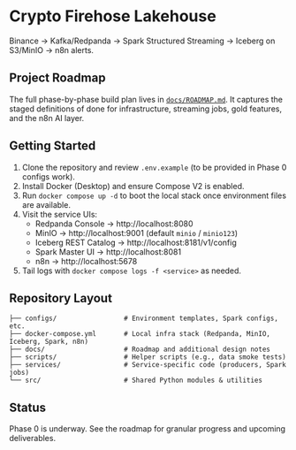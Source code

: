 # Crypto Firehose Lakehouse

Binance → Kafka/Redpanda → Spark Structured Streaming → Iceberg on S3/MinIO → n8n alerts.

## Project Roadmap

The full phase-by-phase build plan lives in [`docs/ROADMAP.md`](docs/ROADMAP.md). It captures the staged definitions of done for infrastructure, streaming jobs, gold features, and the n8n AI layer.

## Getting Started

1. Clone the repository and review `.env.example` (to be provided in Phase 0 configs work).
2. Install Docker (Desktop) and ensure Compose V2 is enabled.
3. Run `docker compose up -d` to boot the local stack once environment files are available.
4. Visit the service UIs:
   - Redpanda Console → http://localhost:8080
   - MinIO → http://localhost:9001 (default `minio` / `minio123`)
   - Iceberg REST Catalog → http://localhost:8181/v1/config
   - Spark Master UI → http://localhost:8081
   - n8n → http://localhost:5678
5. Tail logs with `docker compose logs -f <service>` as needed.

## Repository Layout

```
├── configs/                 # Environment templates, Spark configs, etc.
├── docker-compose.yml       # Local infra stack (Redpanda, MinIO, Iceberg, Spark, n8n)
├── docs/                    # Roadmap and additional design notes
├── scripts/                 # Helper scripts (e.g., data smoke tests)
├── services/                # Service-specific code (producers, Spark jobs)
└── src/                     # Shared Python modules & utilities
```

## Status

Phase 0 is underway. See the roadmap for granular progress and upcoming deliverables.
